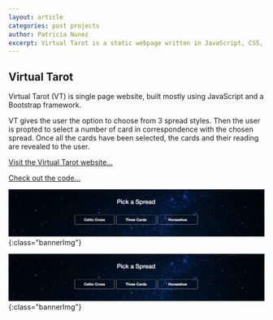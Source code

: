 ```yaml
---
layout: article
categories: post projects
author: Patricia Nunez
excerpt: Virtual Tarot is a static webpage written in JavaScript, CSS, Html and Bootstrap framework.
---
```

## **Virtual Tarot**

Virtual Tarot (VT) is single page website, built mostly using JavaScript and a Bootstrap framework.

VT gives the user the option to choose from 3 spread styles. Then the user is propted to select a number of card in correspondence with the chosen spread. Once all the cards have been selected, the cards and their reading are revealed to the user.        

[Visit the Virtual Tarot website... ](https://papanucita.github.io/virtual_tarot/) 

[Check out the code...](https://github.com/papanucita/virtual_tarot)

![image-title-here](/img/virtualTarotScreenshot.png ){:class="bannerImg"}

![image-title-here](/img/virtualTarotScreenshot.png ){:class="bannerImg"}

